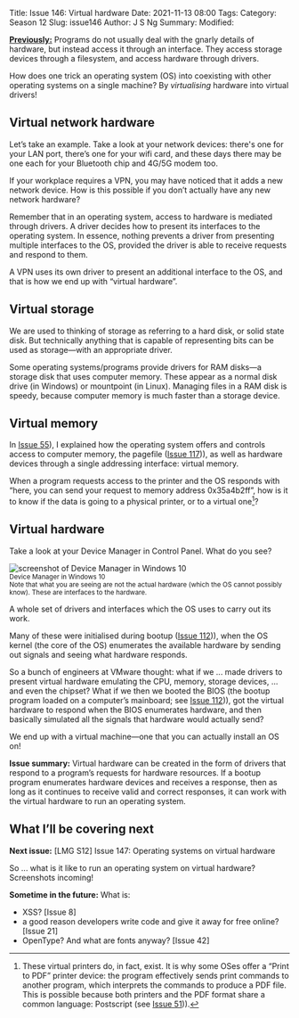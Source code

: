 Title: Issue 146: Virtual hardware
Date: 2021-11-13 08:00
Tags: 
Category: Season 12
Slug: issue146
Author: J S Ng
Summary: 
Modified: 

[**Previously:**](https://buttondown.email/laymansguide/archive/) Programs do not usually deal with the gnarly details of hardware, but instead access it through an interface. They access storage devices through a filesystem, and access hardware through drivers.

How does one trick an operating system (OS) into coexisting with other operating systems on a single machine? By _virtualising_ hardware into virtual drivers!

## Virtual network hardware

Let’s take an example. Take a look at your network devices: there's one for your LAN port, there’s one for your wifi card, and these days there may be one each for your Bluetooth chip and 4G/5G modem too.

If your workplace requires a VPN, you may have noticed that it adds a new network device. How is this possible if you don’t actually have any new network hardware?

Remember that in an operating system, access to hardware is mediated through drivers. A driver decides how to present its interfaces to the operating system. In essence, nothing prevents a driver from presenting multiple interfaces to the OS, provided the driver is able to receive requests and respond to them.

A VPN uses its own driver to present an additional interface to the OS, and that is how we end up with “virtual hardware”.

## Virtual storage

We are used to thinking of storage as referring to a hard disk, or solid state disk. But technically anything that is capable of representing bits can be used as storage—with an appropriate driver.

Some operating systems/programs provide drivers for RAM disks—a storage disk that uses computer memory. These appear as a normal disk drive (in Windows) or mountpoint (in Linux). Managing files in a RAM disk is speedy, because computer memory is much faster than a storage device.

## Virtual memory

In [Issue 55]({filename}/season5/issue055/issue055.md)), I explained how the operating system offers and controls access to computer memory, the pagefile ([Issue 117]({filename}/season9/issue117/issue117.md))), as well as hardware devices through a single addressing interface: virtual memory.

When a program requests access to the printer and the OS responds with “here, you can send your request to memory address 0x35a4b2ff”, how is it to know if the data is going to a physical printer, or to a virtual one[^1]?

[^1]: These virtual printers do, in fact, exist. It is why some OSes offer a “Print to PDF” printer device: the program effectively sends print commands to another program, which interprets the commands to produce a PDF file. This is possible because both printers and the PDF format share a common language: Postscript (see [Issue 51]({filename}/season4/issue051/issue051.md))).

## Virtual hardware

Take a look at your Device Manager in Control Panel. What do you see?

![screenshot of Device Manager in Windows 10]({attach}/season12/issue146/issue146_01.jpg)  
<small>Device Manager in Windows 10<br />Note that what you are seeing are not the actual hardware (which the OS cannot possibly know). These are interfaces to the hardware.</small>

A whole set of drivers and interfaces which the OS uses to carry out its work.

Many of these were initialised during bootup ([Issue 112]({filename}/season9/issue112/issue112.md))), when the OS kernel (the core of the OS) enumerates the available hardware by sending out signals and seeing what hardware responds.

So a bunch of engineers at VMware thought: what if we ... made drivers to present virtual hardware emulating the CPU, memory, storage devices, ... and even the chipset? What if we then we booted the BIOS (the bootup program loaded on a computer’s mainboard; see [Issue 112]({filename}/season9/issue112/issue112.md))), got the virtual hardware to respond when the BIOS enumerates hardware, and then basically simulated all the signals that hardware would actually send?

We end up with a virtual machine—one that you can actually install an OS on!

**Issue summary:** Virtual hardware can be created in the form of drivers that respond to a program’s requests for hardware resources. If a bootup program enumerates hardware devices and receives a response, then as long as it continues to receive valid and correct responses, it can work with the virtual hardware to run an operating system.

## What I’ll be covering next

**Next issue:** [LMG S12] Issue 147: Operating systems on virtual hardware

So ... what is it like to run an operating system on virtual hardware? Screenshots incoming!

**Sometime in the future:** What is:

- XSS? [Issue 8]
- a good reason developers write code and give it away for free online? [Issue 21]
- OpenType? And what are fonts anyway? [Issue 42]
